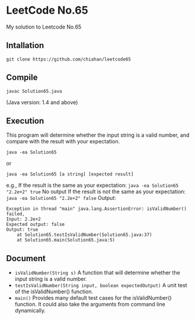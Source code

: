 # LeetCode No.65
My solution to Leetcode No.65

## Intallation
```
git clone https://github.com/chiahan/leetcode65
```

## Compile 
```
javac Solution65.java
```
(Java version: 1.4 and above)

## Execution
This program will determine whether the input string is a valid number, and compare with the result with your expectation.
```
java -ea Solution65
```
or 
```
java -ea Solution65 [a string] [expected result]
```
e.g., 
If the result is the same as your expectation: `java -ea Solution65 "2.2e+2" true`
No output
If the result is not the same as your expectation: `java -ea Solution65 "2.2e+2" false`
Output:
```
Exception in thread "main" java.lang.AssertionError: isValidNumber() failed,
Input: 2.2e+2
Expected output: false
Output: true
	at Solution65.testIsValidNumber(Solution65.java:37)
	at Solution65.main(Solution65.java:5)
```
## Document
- `isValidNumber(String s)`
A function that will determine whether the input string is a valid number.
- `testIsValidNumber(String input, boolean expectedOutput)`
A unit test of the isValidNumber() function.
- `main()`
Provides many default test cases for the isValidNumber() function.
It could also take the arguments from command line dynamically.
